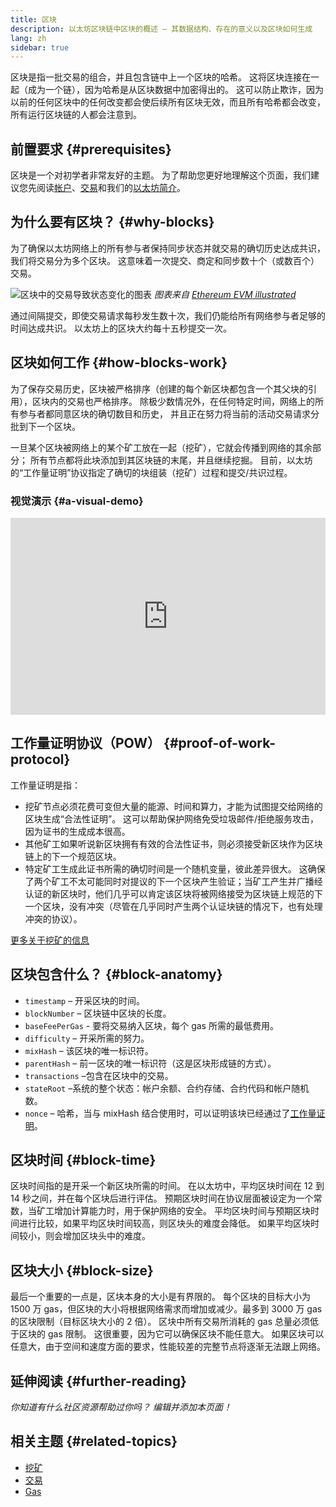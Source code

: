 ```yaml
---
title: 区块
description: 以太坊区块链中区块的概述 – 其数据结构、存在的意义以及区块如何生成
lang: zh
sidebar: true
---
```


区块是指一批交易的组合，并且包含链中上一个区块的哈希。 这将区块连接在一起（成为一个链），因为哈希是从区块数据中加密得出的。 这可以防止欺诈，因为以前的任何区块中的任何改变都会使后续所有区块无效，而且所有哈希都会改变，所有运行区块链的人都会注意到。

## 前置要求 {#prerequisites}

区块是一个对初学者非常友好的主题。 为了帮助您更好地理解这个页面，我们建议您先阅读[帐户](/developers/docs/accounts/)、[交易](/developers/docs/transactions/)和我们的[以太坊简介](/developers/docs/intro-to-ethereum/)。

## 为什么要有区块？ {#why-blocks}

为了确保以太坊网络上的所有参与者保持同步状态并就交易的确切历史达成共识，我们将交易分为多个区块。 这意味着一次提交、商定和同步数十个（或数百个）交易。

![区块中的交易导致状态变化的图表](../../../../../developers/docs/blocks/tx-block.png) _图表来自 [Ethereum EVM illustrated](https://takenobu-hs.github.io/downloads/ethereum_evm_illustrated.pdf)_

通过间隔提交，即使交易请求每秒发生数十次，我们仍能给所有网络参与者足够的时间达成共识。 以太坊上的区块大约每十五秒提交一次。

## 区块如何工作 {#how-blocks-work}

为了保存交易历史，区块被严格排序（创建的每个新区块都包含一个其父块的引用），区块内的交易也严格排序。 除极少数情况外，在任何特定时间，网络上的所有参与者都同意区块的确切数目和历史， 并且正在努力将当前的活动交易请求分批到下一个区块。

一旦某个区块被网络上的某个矿工放在一起（挖矿），它就会传播到网络的其余部分； 所有节点都将此块添加到其区块链的末尾，并且继续挖掘。 目前，以太坊的“工作量证明”协议指定了确切的块组装（挖矿）过程和提交/共识过程。

### 视觉演示 {#a-visual-demo}

<iframe width="100%" height="315" src="https://www.youtube.com/embed/_160oMzblY8" frameborder="0" allow="accelerometer; autoplay; clipboard-write; encrypted-media; gyroscope; picture-in-picture" allowfullscreen mark="crwd-mark"></iframe>

## 工作量证明协议（POW） {#proof-of-work-protocol}

工作量证明是指：

- 挖矿节点必须花费可变但大量的能源、时间和算力，才能为试图提交给网络的区块生成“合法性证明”。 这可以帮助保护网络免受垃圾邮件/拒绝服务攻击，因为证书的生成成本很高。
- 其他矿工如果听说新区块拥有有效的合法性证书，则必须接受新区块作为区块链上的下一个规范区块。
- 特定矿工生成此证书所需的确切时间是一个随机变量，彼此差异很大。 这确保了两个矿工不太可能同时对提议的下一个区块产生验证；当矿工产生并广播经认证的新区块时，他们几乎可以肯定该区块将被网络接受为区块链上规范的下一个区块，没有冲突（尽管在几乎同时产生两个认证块链的情况下，也有处理冲突的协议）。

[更多关于挖矿的信息](/developers/docs/consensus-mechanisms/pow/mining/)

## 区块包含什么？ {#block-anatomy}

- `timestamp` – 开采区块的时间。
- `blockNumber` – 区块链中区块的长度。
- `baseFeePerGas` - 要将交易纳入区块，每个 gas 所需的最低费用。
- `difficulty` – 开采所需的努力。
- `mixHash` – 该区块的唯一标识符。
- `parentHash` – 前一区块的唯一标识符（这是区块形成链的方式）。
- `transactions` –包含在区块中的交易。
- `stateRoot` –系统的整个状态：帐户余额、合约存储、合约代码和帐户随机数。
- `nonce` – 哈希，当与 mixHash 结合使用时，可以证明该块已经通过了[工作量证明](/developers/docs/consensus-mechanisms/pow/)。

## 区块时间 {#block-time}

区块时间指的是开采一个新区块所需的时间。 在以太坊中，平均区块时间在 12 到 14 秒之间，并在每个区块后进行评估。 预期区块时间在协议层面被设定为一个常数，当矿工增加计算能力时，用于保护网络的安全。 平均区块时间与预期区块时间进行比较，如果平均区块时间较高，则区块头的难度会降低。 如果平均区块时间较小，则会增加区块头中的难度。

## 区块大小 {#block-size}

最后一个重要的一点是，区块本身的大小是有界限的。 每个区块的目标大小为 1500 万 gas，但区块的大小将根据网络需求而增加或减少。最多到 3000 万 gas 的区块限制（目标区块大小的 2 倍）。 区块中所有交易所消耗的 gas 总量必须低于区块的 gas 限制。 这很重要，因为它可以确保区块不能任意大。 如果区块可以任意大，由于空间和速度方面的要求，性能较差的完整节点将逐渐无法跟上网络。

## 延伸阅读 {#further-reading}

_你知道有什么社区资源帮助过你吗？ 编辑并添加本页面！_

## 相关主题 {#related-topics}

- [挖矿](/developers/docs/consensus-mechanisms/pow/mining/)
- [交易](/developers/docs/transactions/)
- [Gas](/developers/docs/gas/)
